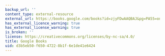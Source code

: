 ```yaml
---
backup_url: ''
content_type: external-resource
external_url: https://books.google.com/books?id=zjyFDwAAQBAJ&pg=PA55=onepage#v=onepage&q&f=false
has_external_licence_warning: true
has_external_license_warning: true
is_broken: ''
license: https://creativecommons.org/licenses/by-nc-sa/4.0/
title: Google Books
uid: d3b5eb50-f650-4722-8b1f-6e1de41e6424
---
```

